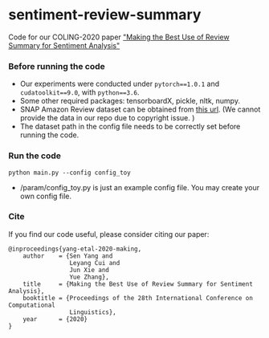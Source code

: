 # sentiment-review-summary

Code for our COLING-2020 paper ["Making the Best Use of Review Summary for Sentiment Analysis"](https://ringos.github.io/files/coling2020_sentiment.pdf)

### Before running the code
- Our experiments were conducted under `pytorch==1.0.1` and `cudatoolkit==9.0`, with `python==3.6`. 
- Some other required packages: tensorboardX, pickle, nltk, numpy. 
- SNAP Amazon Review dataset can be obtained from [this url](http://snap.stanford.edu/data/web-Amazon.html). (We cannot provide the data in our repo due to copyright issue. )
- The dataset path in the config file needs to be correctly set before running the code. 

### Run the code
`python main.py --config config_toy`
- /param/config_toy.py is just an example config file. You may create your own config file. 

### Cite
If you find our code useful, please consider citing our paper: 
```
@inproceedings{yang-etal-2020-making,
    author    = {Sen Yang and
                 Leyang Cui and
                 Jun Xie and
                 Yue Zhang},
    title     = {Making the Best Use of Review Summary for Sentiment Analysis},
    booktitle = {Proceedings of the 28th International Conference on Computational
                 Linguistics},
    year      = {2020}
}
```
